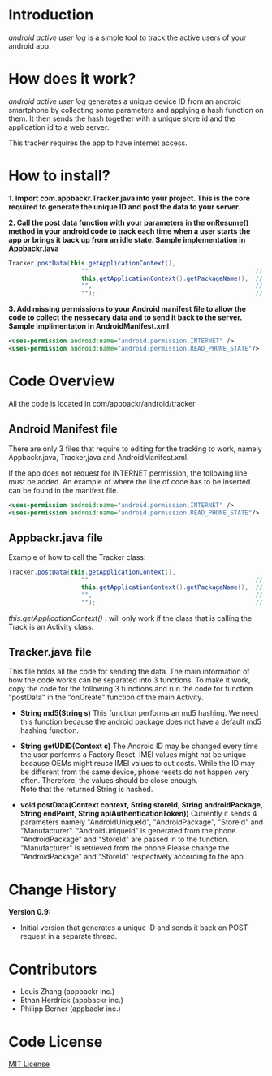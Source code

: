 # Introduction
_android active user log_ is a simple tool to track the active users of your android app.

# How does it work?

_android active user log_ generates a unique device ID from an android smartphone by collecting some parameters and applying a hash function on them. It then sends the hash together with a unique store id and the application id to a web server.

This tracker requires the app to have internet access.

# How to install?

**1. Import com.appbackr.Tracker.java into your project. This is the core required to generate the unique ID and post the data to your server.**

**2. Call the post data function with your parameters in the onResume() method in your android code to track each time when a user starts the app or brings it back up from an idle state. Sample implementation in Appbackr.java**

```java
Tracker.postData(this.getApplicationContext(),
    				""												// Enter your store ID
    				this.getApplicationContext().getPackageName(),	// You Android Package name
					"",												// end point URL
					"");											// API authentication token
```

**3. Add missing permissions to your Android manifest file to allow the code to collect the nessecary data and to send it back to the server. Sample implimentaton in AndroidManifest.xml**

```xml
<uses-permission android:name="android.permission.INTERNET" />
<uses-permission android:name="android.permission.READ_PHONE_STATE"/>
```

# Code Overview

All the code is located in com/appbackr/android/tracker

## Android Manifest file

There are only 3 files that require to editing for the tracking to work, namely Appbackr.java, Tracker,java and AndroidManifest.xml.

If the app does not request for INTERNET permission, the following line must be added. An example of where the line of code has to be inserted can be found in the manifest file.

```xml
<uses-permission android:name="android.permission.INTERNET" />
<uses-permission android:name="android.permission.READ_PHONE_STATE"/>
```

## Appbackr.java file

Example of how to call the Tracker class:
	
```java
Tracker.postData(this.getApplicationContext(),
    				""												// Enter your store ID
    				this.getApplicationContext().getPackageName(),	// You Android Package name
					"",												// end point URL
					"");											// API authentication token
```

_this.getApplicationContext()_ : will only work if the class that is calling the Track is an Activity class.
	
## Tracker.java file

This file holds all the code for sending the data. The main information of how the code works can be separated into 3 functions. To make it work, copy the code for the following 3 functions and run the code for function "postData" in the "onCreate" function of the main Activity.

* **String md5(String s)** 
	This function performs an md5 hashing. We need this function because the android package does not have a default md5 hashing function.

* **String getUDID(Context c)**
	The Android ID may be changed every time the user performs a Factory Reset. IMEI values might not be unique because OEMs might reuse IMEI values to cut costs.
	While the ID may be different from the same device, phone resets do not happen very often. Therefore, the values should be close enough.	
	Note that the returned String is hashed. 

* **void postData(Context context, String storeId, String androidPackage, String endPoint, String apiAuthenticationToken))**
	Currently it sends 4 parameters namely "AndroidUniqueId", 
	"AndroidPackage", "StoreId" and "Manufacturer". "AndroidUniqueId" is 
	generated from the phone. "AndroidPackage" and "StoreId" are passed in to 
	the function. "Manufacturer" is retrieved from the phone Please change the 
	"AndroidPackage" and "StoreId" respectively according to the app.

# Change History
**Version 0.9:**

* Initial version that generates a unique ID and sends it back on POST request in a separate thread.

# Contributors

* Louis Zhang (appbackr inc.)
* Ethan Herdrick (appbackr inc.)
* Philipp Berner (appbackr inc.)

# Code License

[MIT License](http://www.opensource.org/licenses/mit-license.php)